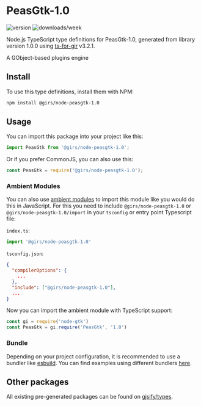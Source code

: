 
# PeasGtk-1.0

![version](https://img.shields.io/npm/v/@girs/node-peasgtk-1.0)
![downloads/week](https://img.shields.io/npm/dw/@girs/node-peasgtk-1.0)


Node.js TypeScript type definitions for PeasGtk-1.0, generated from library version 1.0.0 using [ts-for-gir](https://github.com/gjsify/ts-for-gir) v3.2.1.

A GObject-based plugins engine

## Install

To use this type definitions, install them with NPM:
```bash
npm install @girs/node-peasgtk-1.0
```

## Usage

You can import this package into your project like this:
```ts
import PeasGtk from '@girs/node-peasgtk-1.0';
```

Or if you prefer CommonJS, you can also use this:
```ts
const PeasGtk = require('@girs/node-peasgtk-1.0');
```

### Ambient Modules

You can also use [ambient modules](https://github.com/gjsify/ts-for-gir/tree/main/packages/cli#ambient-modules) to import this module like you would do this in JavaScript.
For this you need to include `@girs/node-peasgtk-1.0` or `@girs/node-peasgtk-1.0/import` in your `tsconfig` or entry point Typescript file:

`index.ts`:
```ts
import '@girs/node-peasgtk-1.0'
```

`tsconfig.json`:
```json
{
  "compilerOptions": {
    ...
  },
  "include": ["@girs/node-peasgtk-1.0"],
  ...
}
```

Now you can import the ambient module with TypeScript support: 

```ts
const gi = require('node-gtk')
const PeasGtk = gi.require('PeasGtk', '1.0')
```


### Bundle

Depending on your project configuration, it is recommended to use a bundler like [esbuild](https://esbuild.github.io/). You can find examples using different bundlers [here](https://github.com/gjsify/ts-for-gir/tree/main/examples).

## Other packages

All existing pre-generated packages can be found on [gjsify/types](https://github.com/gjsify/types).

